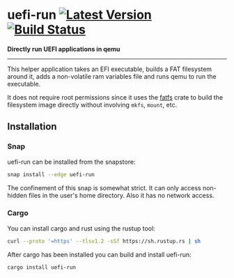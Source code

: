 # uefi-run [![Latest Version]][crates.io] [![Build Status]][travis]

[Build Status]: https://travis-ci.org/Richard-W/uefi-run.svg?branch=master
[travis]: https://travis-ci.org/Richard-W/uefi-run
[Latest Version]: https://img.shields.io/crates/v/uefi-run.svg
[crates.io]: https://crates.io/crates/uefi-run

**Directly run UEFI applications in qemu**

---

This helper application takes an EFI executable, builds a FAT filesystem around
it, adds a non-volatile ram variables file and runs qemu to run the executable.

It does not require root permissions since it uses the [fatfs](https://crates.io/crates/fatfs)
crate to build the filesystem image directly without involving `mkfs`, `mount`,
etc.

## Installation

### Snap

uefi-run can be installed from the snapstore:
```bash
snap install --edge uefi-run
```
The confinement of this snap is somewhat strict. It can only access non-hidden files in the user's
home directory. Also it has no network access.

### Cargo

You can install cargo and rust using the rustup tool:
```bash
curl --proto '=https' --tlsv1.2 -sSf https://sh.rustup.rs | sh
```

After cargo has been installed you can build and install uefi-run:
```bash
cargo install uefi-run
```
